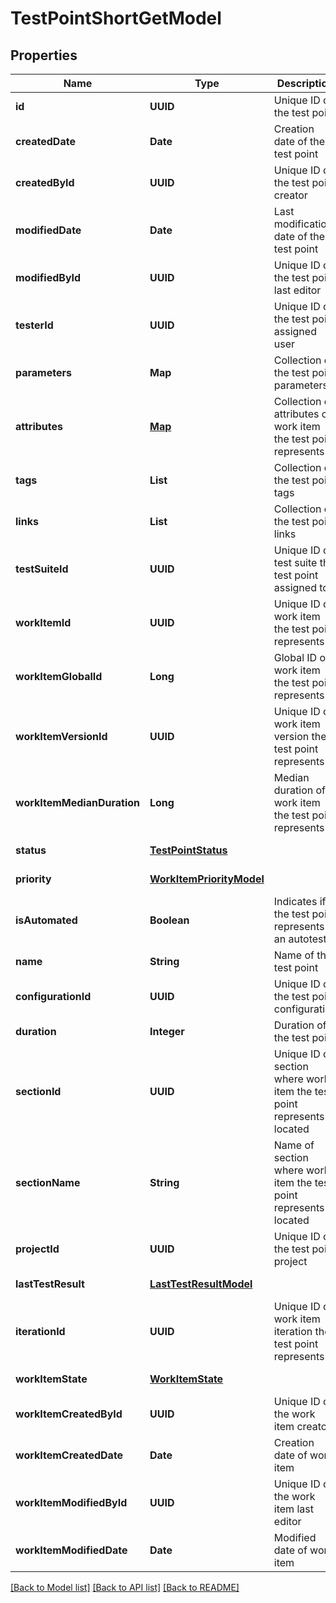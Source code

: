 # TestPointShortGetModel
## Properties

| Name | Type | Description | Notes |
|------------ | ------------- | ------------- | -------------|
| **id** | **UUID** | Unique ID of the test point | [default to null] |
| **createdDate** | **Date** | Creation date of the test point | [default to null] |
| **createdById** | **UUID** | Unique ID of the test point creator | [default to null] |
| **modifiedDate** | **Date** | Last modification date of the test point | [optional] [default to null] |
| **modifiedById** | **UUID** | Unique ID of the test point last editor | [optional] [default to null] |
| **testerId** | **UUID** | Unique ID of the test point assigned user | [optional] [default to null] |
| **parameters** | **Map** | Collection of the test point parameters | [optional] [default to null] |
| **attributes** | [**Map**](AnyType.md) | Collection of attributes of work item the test point represents | [default to null] |
| **tags** | **List** | Collection of the test point tags | [default to null] |
| **links** | **List** | Collection of the test point links | [default to null] |
| **testSuiteId** | **UUID** | Unique ID of test suite the test point assigned to | [default to null] |
| **workItemId** | **UUID** | Unique ID of work item the test point represents | [default to null] |
| **workItemGlobalId** | **Long** | Global ID of work item the test point represents | [default to null] |
| **workItemVersionId** | **UUID** | Unique ID of work item version the test point represents | [default to null] |
| **workItemMedianDuration** | **Long** | Median duration of work item the test point represents | [optional] [default to null] |
| **status** | [**TestPointStatus**](TestPointStatus.md) |  | [default to null] |
| **priority** | [**WorkItemPriorityModel**](WorkItemPriorityModel.md) |  | [default to null] |
| **isAutomated** | **Boolean** | Indicates if the test point represents an autotest | [default to null] |
| **name** | **String** | Name of the test point | [default to null] |
| **configurationId** | **UUID** | Unique ID of the test point configuration | [default to null] |
| **duration** | **Integer** | Duration of the test point | [default to null] |
| **sectionId** | **UUID** | Unique ID of section where work item the test point represents is located | [default to null] |
| **sectionName** | **String** | Name of section where work item the test point represents is located | [optional] [default to null] |
| **projectId** | **UUID** | Unique ID of the test point project | [default to null] |
| **lastTestResult** | [**LastTestResultModel**](LastTestResultModel.md) |  | [default to null] |
| **iterationId** | **UUID** | Unique ID of work item iteration the test point represents | [default to null] |
| **workItemState** | [**WorkItemState**](WorkItemState.md) |  | [default to null] |
| **workItemCreatedById** | **UUID** | Unique ID of the work item creator | [default to null] |
| **workItemCreatedDate** | **Date** | Creation date of work item | [default to null] |
| **workItemModifiedById** | **UUID** | Unique ID of the work item last editor | [optional] [default to null] |
| **workItemModifiedDate** | **Date** | Modified date of work item | [optional] [default to null] |

[[Back to Model list]](../README.md#documentation-for-models) [[Back to API list]](../README.md#documentation-for-api-endpoints) [[Back to README]](../README.md)

